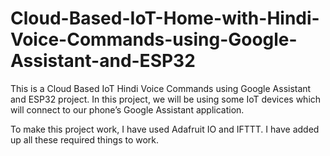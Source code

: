 # Cloud-Based-IoT-Home-with-Hindi-Voice-Commands-using-Google-Assistant-and-ESP32

This is a Cloud Based IoT Hindi Voice Commands using Google Assistant and ESP32 project. In this project, we will be using some IoT devices which will connect to our phone’s Google Assistant application.

To make this project work, I have used Adafruit IO and IFTTT.  I have added up all these required things to work.
